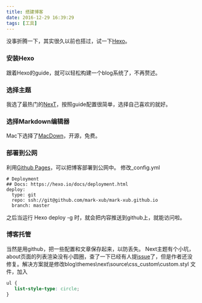 ```yaml
---
title: 搭建博客
date: 2016-12-29 16:39:29
tags: [工具]
---
```

没事折腾一下，其实很久以前也搭过，试一下[Hexo](https://hexo.io/)。
<!-- more -->

### 安装Hexo
跟着Hexo的guide，就可以轻松构建一个blog系统了，不再赘述。

### 选择主题
我选了最热门的[NexT](https://github.com/iissnan/hexo-theme-next)，按照guide配置很简单，选择自己喜欢的就好。

### 选择Markdown编辑器
Mac下选择了[MacDown](http://macdown.uranusjr.com/)，开源，免费。
### 部署到公网
利用[Github Pages](https://pages.github.com/)，可以把博客部署到公网中。
修改_config.yml  

```
# Deployment
## Docs: https://hexo.io/docs/deployment.html
deploy:
  type: git
  repo: ssh://git@github.com/mark-xub/mark-xub.github.io
  branch: master
```
之后当运行 Hexo deploy -g 时，就会把内容推送到github上，就能访问啦。
### 博客托管
当然是用github，把一些配置和文章保存起来，以防丢失。
Next主题有个小坑，about页面的列表渲染没有小圆圈，查了一下已经有人提[issue](https://github.com/iissnan/hexo-theme-next/issues/934)了，但是作者还没修复。解决方案就是修改blog\themes\next\source\css\_custom\custom.styl 文件，加入  
```css
ul {
   list-style-type: circle;
}
```






